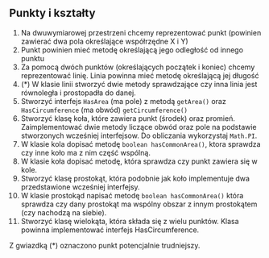 ## Punkty i kształty
1. Na dwuwymiarowej przestrzeni chcemy reprezentować punkt (powinien zawierać dwa pola określające współrzędne X i Y)
2. Punkt powinien mieć metodę określającą jego odległość od innego punktu
3. Za pomocą dwóch punktów (określających początek i koniec) chcemy reprezentować linię. Linia powinna mieć metodę określającą jej długość
4. (*) W klasie linii stworzyć dwie metody sprawdzające czy inna linia jest równoległa i prostopadła do danej.
5. Stworzyć interfejs `HasArea` (ma pole) z metodą `getArea()` oraz `HasCircumference` (ma obwód) `getCircumference()`
6. Stworzyć klasę koła, które zawiera punkt (środek) oraz promień. Zaimplementować dwie metody liczące obwód oraz pole na podstawie stworzonych wcześniej interfejsow. Do obliczania wykorzystaj `Math.PI`.
7. W klasie kola dopisać metodę `boolean hasCommonArea()`, ktora sprawdza czy inne koło ma z nim część wspólną.
8. W klasie koła dopisać metodę, która sprawdza czy punkt zawiera się w kole.
9. Stworzyć klasę prostokąt, która podobnie jak koło implementuje dwa przedstawione wcześniej interfejsy.
10. W klasie prostokąd napisać metodę `boolean hasCommonArea()` która sprawdza czy dany prostokąt ma wspólny obszar z innym prostokątem (czy nachodzą na siebie).
11. Stworzyć klasę wielokąta, która składa się z wielu punktów. Klasa powinna implementować interfejs HasCircumference.

Z gwiazdką (*) oznaczono punkt potencjalnie trudniejszy.
